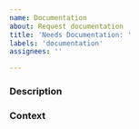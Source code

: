 ```yaml
---
name: Documentation
about: Request documentation
title: 'Needs Documentation: '
labels: 'documentation'
assignees: ''

---
```


### Description
<!-- Please describe what the documentation is for -->

### Context
<!-- Please describe what happend to make you raise this issue -->
